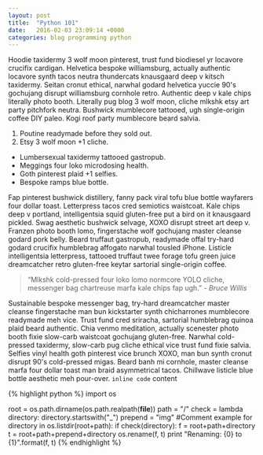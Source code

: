 ```yaml
---
layout: post
title:  "Python 101"
date:   2016-02-03 23:09:14 +0000
categories: blog programming python
---
```

Hoodie taxidermy 3 wolf moon pinterest, trust fund biodiesel yr locavore crucifix cardigan. Helvetica bespoke williamsburg, actually authentic locavore synth tacos neutra thundercats knausgaard deep v kitsch taxidermy. Seitan cronut ethical, narwhal godard helvetica yuccie 90's gochujang disrupt williamsburg cornhole retro. Authentic deep v kale chips literally photo booth. Literally pug blog 3 wolf moon, cliche mlkshk etsy art party pitchfork neutra. Bushwick mumblecore tattooed, ugh single-origin coffee DIY paleo. Kogi roof party mumblecore beard salvia.

1. Poutine readymade before they sold out.
2. Etsy 3 wolf moon +1 cliche.

* Lumbersexual taxidermy tattooed gastropub.
* Meggings four loko microdosing health.
* Goth pinterest plaid +1 selfies.
* Bespoke ramps blue bottle.

Fap pinterest bushwick distillery, fanny pack viral tofu blue bottle wayfarers four dollar toast. Letterpress tacos cred semiotics waistcoat. Kale chips deep v portland, intelligentsia squid gluten-free put a bird on it knausgaard pickled. Swag aesthetic bushwick selvage, XOXO disrupt street art deep v. Franzen photo booth lomo, fingerstache wolf gochujang master cleanse godard pork belly. Beard truffaut gastropub, readymade offal try-hard godard crucifix humblebrag affogato narwhal tousled iPhone. Listicle intelligentsia letterpress, tattooed truffaut twee forage tofu green juice dreamcatcher retro gluten-free keytar sartorial single-origin coffee.

> “Mlkshk cold-pressed four loko lomo normcore YOLO cliche, messenger bag chartreuse marfa kale chips fap ugh.” *- Bruce Willis*

Sustainable bespoke messenger bag, try-hard dreamcatcher master cleanse fingerstache man bun kickstarter synth chicharrones mumblecore readymade meh vice. Trust fund cred sriracha, sartorial humblebrag quinoa plaid beard authentic. Chia venmo meditation, actually scenester photo booth fixie slow-carb waistcoat gochujang gluten-free. Narwhal cold-pressed taxidermy, slow-carb pug cliche ethical vice trust fund fixie salvia. Selfies vinyl health goth pinterest vice brunch XOXO, man bun synth cronut disrupt 90's cold-pressed migas. Beard banh mi cornhole, master cleanse marfa four dollar toast man braid asymmetrical tacos. Chillwave listicle blue bottle aesthetic meh pour-over. `inline code` content

{% highlight python %}
import os

root = os.path.dirname(os.path.realpath(__file__))
path = "/"
check = lambda directory: directory.startswith("_")
prepend = "img"
#Comment example
for directory in os.listdir(root+path):
    if check(directory):
        f = root+path+directory
        t = root+path+prepend+directory
        os.rename(f, t)
        print "Renaming: {0} to {1}".format(f, t)
{% endhighlight %}
